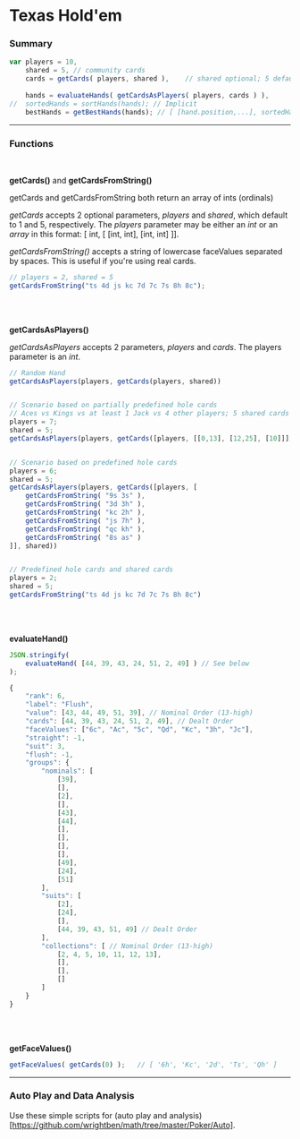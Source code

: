 # Texas Hold'em
### Summary
```js
var	players = 10,
	shared = 5,	// community cards
	cards = getCards( players, shared ),	// shared optional; 5 default
	
	hands = evaluateHands( getCardsAsPlayers( players, cards ) ),
//	sortedHands = sortHands(hands);	// Implicit
	bestHands = getBestHands(hands); // [ [hand.position,...], sortedHands[] ]
```
---- 

### Functions
<br/>

**getCards()** and **getCardsFromString()**

getCards and getCardsFromString both return an array of ints (ordinals)

*getCards* accepts 2 optional parameters, *players* and *shared*, which default to 1 and 5, respectively. The *players* parameter may be either an *int* or an *array* in this format: [ int, [ [int, int], [int, int] ]].

*getCardsFromString()* accepts a string of lowercase faceValues separated by spaces. This is useful if you're using real cards.

```js
// players = 2, shared = 5
getCardsFromString("ts 4d js kc 7d 7c 7s 8h 8c");
```

<br /><br />

**getCardsAsPlayers()**

*getCardsAsPlayers* accepts 2 parameters, *players* and *cards*. The players parameter is an *int*.


```js
// Random Hand
getCardsAsPlayers(players, getCards(players, shared))


// Scenario based on partially predefined hole cards
// Aces vs Kings vs at least 1 Jack vs 4 other players; 5 shared cards
players = 7;
shared = 5;
getCardsAsPlayers(players, getCards([players, [[0,13], [12,25], [10]]], shared))


// Scenario based on predefined hole cards
players = 6;
shared = 5;
getCardsAsPlayers(players, getCards([players, [
	getCardsFromString( "9s 3s" ),
	getCardsFromString( "3d 3h" ),
	getCardsFromString( "kc 2h" ),
	getCardsFromString( "js 7h" ),
	getCardsFromString( "qc kh" ),
	getCardsFromString( "8s as" )
]], shared))


// Predefined hole cards and shared cards
players = 2;
shared = 5;
getCardsFromString("ts 4d js kc 7d 7c 7s 8h 8c")
```

<br /><br />

**evaluateHand()**

```js
JSON.stringify(
	evaluateHand( [44, 39, 43, 24, 51, 2, 49] )	// See below
);

{
	"rank": 6,
	"label": "Flush",
	"value": [43, 44, 49, 51, 39], // Nominal Order (13-high)
	"cards": [44, 39, 43, 24, 51, 2, 49], // Dealt Order
	"faceValues": ["6c", "Ac", "5c", "Qd", "Kc", "3h", "Jc"],
	"straight": -1,
	"suit": 3,
	"flush": -1,
	"groups": {
		"nominals": [
			[39],
			[],
			[2],
			[],
			[43],
			[44],
			[],
			[],
			[],
			[],
			[49],
			[24],
			[51]
		],
		"suits": [
			[2],
			[24],
			[],
			[44, 39, 43, 51, 49] // Dealt Order
		],
		"collections": [ // Nominal Order (13-high)
			[2, 4, 5, 10, 11, 12, 13],
			[],
			[],
			[]
		]
	}
}
```

<br /><br />

**getFaceValues()**
```js
getFaceValues( getCards(0) );	// [ '6h', 'Kc', '2d', 'Ts', 'Qh' ]
```

----

### Auto Play and Data Analysis

Use these simple scripts for (auto play and analysis)[https://github.com/wrightben/math/tree/master/Poker/Auto].
